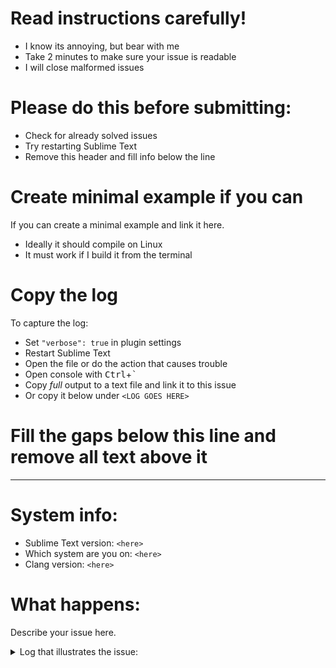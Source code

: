 # Read instructions carefully! #
- I know its annoying, but bear with me
- Take 2 minutes to make sure your issue is readable
- I will close malformed issues

# Please do this before submitting: #
- Check for already solved issues
- Try restarting Sublime Text
- Remove this header and fill info below the line

# Create minimal example if you can #
If you can create a minimal example and link it here.
- Ideally it should compile on Linux
- It must work if I build it from the terminal

# Copy the log #
To capture the log:
- Set `"verbose": true` in plugin settings
- Restart Sublime Text
- Open the file or do the action that causes trouble
- Open console with <kbd>Ctrl</kbd>+<kbd>`</kbd>
- Copy *full* output to a text file and link it to this issue
- Or copy it below under `<LOG GOES HERE>`

# Fill the gaps below this line and remove all text above it #
--------------------------------------------------------------

# System info: #
- Sublime Text version: `<here>`
- Which system are you on: `<here>`
- Clang version: `<here>`

# What happens:  #
Describe your issue here.

<details>
<summary>Log that illustrates the issue: </summary>
  
```
<LOG GOES HERE>
```

</details>


